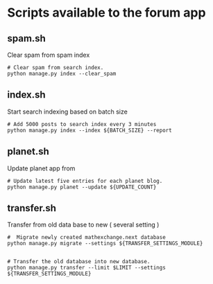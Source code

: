 # Scripts available to the forum app


## spam.sh

Clear spam from spam index

    # Clear spam from search index.
    python manage.py index --clear_spam


## index.sh

Start search indexing based on batch size

    # Add 5000 posts to search index every 3 minutes
    python manage.py index --index ${BATCH_SIZE} --report
    

## planet.sh

Update planet app from

    # Update latest five entries for each planet blog.
    python manage.py planet --update ${UPDATE_COUNT}


## transfer.sh

Transfer from old data base to new ( several setting )

    
    #  Migrate newly created mathexchange.next database
    python manage.py migrate --settings ${TRANSFER_SETTINGS_MODULE}


    # Transfer the old database into new database.
    python manage.py transfer --limit $LIMIT --settings ${TRANSFER_SETTINGS_MODULE}


    